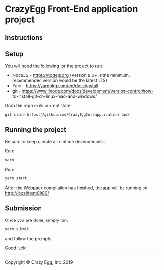 # CrazyEgg Front-End application project

## Instructions

## Setup

You will need the following for the project to run:

- NodeJS - https://nodejs.org (Version 8.0+ is the minimum, recommended version would be the latest LTS)
- Yarn - https://yarnpkg.com/en/docs/install
- git - https://www.linode.com/docs/development/version-control/how-to-install-git-on-linux-mac-and-windows/

Grab the repo in its current state:

```
git clone https://github.com/CrazyEggInc/application-task
```

## Running the project

Be sure to keep update all runtime dependencies:

Run:

```bash
yarn
```

Run:

```bash
yarn start
```

After the Webpack compilation has finished, the app will be running on [http://localhost:8080/](http://localhost:8080/)

## Submission

Once you are done, simply run:

```bash
yarn submit
```

and follow the prompts.

Good luck!

---

Copyright &copy; Crazy Egg, Inc. 2019
